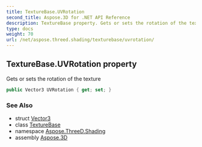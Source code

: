```yaml
---
title: TextureBase.UVRotation
second_title: Aspose.3D for .NET API Reference
description: TextureBase property. Gets or sets the rotation of the texture
type: docs
weight: 70
url: /net/aspose.threed.shading/texturebase/uvrotation/
---
```

## TextureBase.UVRotation property

Gets or sets the rotation of the texture

```csharp
public Vector3 UVRotation { get; set; }
```

### See Also

* struct [Vector3](../../../aspose.threed.utilities/vector3/)
* class [TextureBase](../)
* namespace [Aspose.ThreeD.Shading](../../../aspose.threed.shading/)
* assembly [Aspose.3D](../../../)


